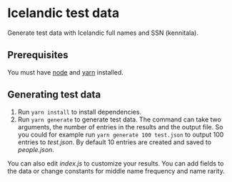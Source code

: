 # Icelandic test data

Generate test data with Icelandic full names and SSN (kennitala).

## Prerequisites

You must have [node](https://nodejs.org) and [yarn](https://yarnpkg.com) installed.

## Generating test data

1. Run `yarn install` to install dependencies.
2. Run `yarn generate` to generate test data. The command can take two arguments, the number of entries in the results and the output file. So you could for example run `yarn generate 100 test.json` to output 100 entries to _test.json_. By default 10 entries are created and saved to _people.json_.

You can also edit _index.js_ to customize your results. You can add fields to the data or change constants for middle name frequency and name rarity.
